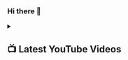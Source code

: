 ### Hi there 👋

<details> 
  <summary><h2>📺 Latest YouTube Videos</h2></summary>

<!-- BEGIN YOUTUBE-CARDS -->

<!-- END YOUTUBE-CARDS -->
  
  <a href="https://https://www.youtube.com/channel/UCf8vY5pW1QDciWBGvs_2KjQ"><img src="https://custom-icon-badges.demolab.com/badge/-Subscribe-red?style=for-the-badge&logo=video&logoColor=white"/></a>  
  
</details>
